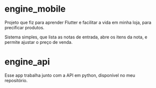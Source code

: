 # engine_mobile

Projeto que fiz para aprender Flutter e facilitar a vida em minha loja, para precificar produtos. 

Sistema simples, que lista as notas de entrada, abre os itens da nota, e permite ajustar o preço de venda.

# engine_api

Esse app trabalha junto com a API em python, disponível no meu repositório.

